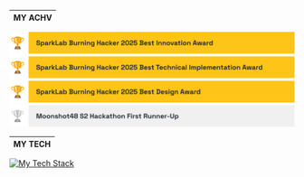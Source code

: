 | MY ACHV |
| :------ |

[![My Achievements](./images/achievements1.svg)](https://sparklab.city/)
[![My Achievements](./images/achievements2.svg)](https://www.msadream.cn/)

| MY TECH |
| :------ |

[![My Tech Stack](https://mobaicons.com/icons/astro,vue,clerk,css,daisyui,dioxus,zod,electron,elysiajs,expo,fastapi,fastify,flashlist,motion,fusionapp,gin,go,grpc,headlessui,html,i18next,inlang,javascript,kotlin,legend,lua,lynx,mui,mysql,nextjs,nodejs,nuxtjs,pinia,zustand,postgresql,nestjs,prisma,react-router,react,reactbits,reactnavigation,redis,redux,remix,rust,salvo,shadcn,tailwindcss,tamagui,tauri,trpc,typescript,unocss,vue-data-ui,vue-vine,threejs,vueuse,zig,qt,preact,hono,nitro,cloudflare,dify,docker,excalidraw,figma,git,netlify,photo-editor,postman,supabase,tldraw,vercel,google-cloud,aws,kernelsu,lsposed,magisk,bun,pnpm,vite,turbo,hoppscotch,openrouter,rspack,rsbuild,turbopack,cursor,kubernetes,lunacy,neovim,ollama,open-webui,railway,better-auth,resend,langchain,react-email,drizzle,valibot,langchain,nx,zeabur,fly,turborepo,hcaptcha,turso,neon,rolldown,gsap,bash,upstash?sort)](https://github.com/Artist-MOBAI/MOBAIcons)
